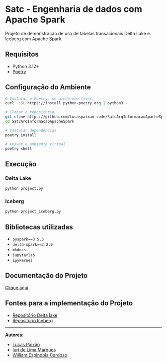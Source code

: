# Satc - Engenharia de dados com Apache Spark

Projeto de demonstração de uso de tabelas transacionais Delta Lake e Iceberg com Apache Spark.

## Requisitos

- Python 3.12+
- [Poetry](https://python-poetry.org/docs/)

## Configuração do Ambiente

```bash
# Instalar o Poetry, se ainda não tiver:
curl -sSL https://install.python-poetry.org | python3 -

# Clonar o repositório
git clone https://github.com/Lucaspaixao-code/SatcArqInformacaoApacheSpark.git
cd SatcArqInformacaoApacheSpark

# Instalar dependências
poetry install

# Ativar o ambiente virtual
poetry shell
```

## Execução

### Delta Lake

```bash
python project.py
```

### Iceberg

```bash
python project_iceberg.py
```

## Bibliotecas utilizadas

- `pyspark==3.5.3`
- `delta-spark==3.2.0`
- `mkdocs`
- `jupyterlab`
- `ipykernel`

## Documentação do Projeto

 [Clique aqui](https://lucaspaixao-code.github.io/SatcArqInformacaoApacheSpark/)

 ## Fontes para a implementação do Projeto

 - [Repositório Delta lake](github.com/jlsilva01/spark-delta) 
 - [Repositório Iceberg](github.com/jlsilva01/spark-iceberg)

---

**Autores**: 
 - [Lucas Paixão](https://github.com/Lucaspaixao-code)
 - [Iuri de Lima Marques](https://github.com/iurilimamarques)
 - [William Espindola Cardoso](https://github.com/WilliamEspindolaCardoso)
